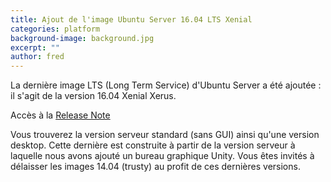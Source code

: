 ```yaml
---
title: Ajout de l'image Ubuntu Server 16.04 LTS Xenial
categories: platform
background-image: background.jpg
excerpt: ""
author: fred
---
```


La dernière image LTS (Long Term Service) d'Ubuntu Server a été ajoutée : il s'agit de la version 16.04 Xenial Xerus.

Accès à la [Release Note](https://wiki.ubuntu.com/XenialXerus/ReleaseNotes "Ubuntu 16.04 Release Notes")

Vous trouverez la version serveur standard (sans GUI) ainsi qu'une version desktop. Cette dernière est construite à partir de la version serveur à laquelle nous avons ajouté un bureau graphique Unity. Vous êtes invités à délaisser les images 14.04 (trusty) au profit de ces dernières versions.